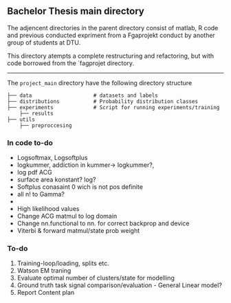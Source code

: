 ## Bachelor Thesis main directory

The adjencent directories in the parent directory consist of matlab, R code and previous conducted expriment from a Fgaprojekt conduct by another group of students at DTU.

This directory atempts a complete restructuring and refactoring, but with code borrowed from the `fagprojet directory.
___

The `project_main` directory have the following directory structure

    ├── data                    # datasets and labels
    ├── distributions           # Probability distribution classes
    ├── experiments             # Script for running experiments/training
        ├── results
    ├── utils
        ├── preproccesing


### In code to-do
* Logsoftmax, Logsoftplus
* logkummer, addiction in kummer-> logkummer?,
* log pdf ACG
* surface area konstant? log?
* Softplus conasaint 0 wich is not  pos definite
* all n! to Gamma?
* 
* High likelihood values
* Change ACG matmul to log domain
* Change nn.functional to nn. for correct backprop and device
* Viterbi & forward matmul/state prob weight

### To-do
1. Training-loop/loading, splits etc.
2. Watson EM traning
2. Evaluate optimal number of clusters/state for modelling
4. Ground truth task signal comparison/evaluation - General Linear model?
5. Report Content plan
